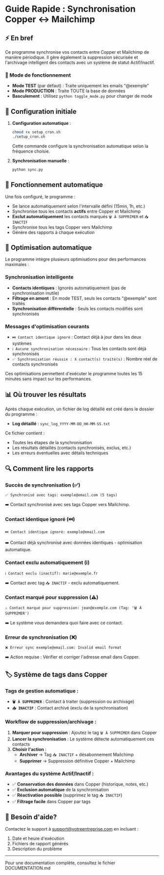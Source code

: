 # Guide Rapide : Synchronisation Copper ↔ Mailchimp

## ⚡️ En bref

Ce programme synchronise vos contacts entre Copper et Mailchimp de manière périodique. Il gère également la suppression sécurisée et l'archivage intelligent des contacts avec un système de statut Actif/Inactif.

### 🧪 Mode de fonctionnement
- **Mode TEST** (par défaut) : Traite uniquement les emails "@exemple"
- **Mode PRODUCTION** : Traite TOUTE la base de données
- **Basculement** : Utilisez `python toggle_mode.py` pour changer de mode

## 🚀 Configuration initiale

1. **Configuration automatique** :
   ```bash
   chmod +x setup_cron.sh
   ./setup_cron.sh
   ```
   Cette commande configure la synchronisation automatique selon la fréquence choisie.

2. **Synchronisation manuelle** :
   ```bash
   python sync.py
   ```

## 🔄 Fonctionnement automatique

Une fois configuré, le programme :
- Se lance automatiquement selon l'intervalle défini (15min, 1h, etc.)
- Synchronise tous les contacts **actifs** entre Copper et Mailchimp
- **Exclut automatiquement** les contacts marqués `🗑️ À SUPPRIMER` et `📥 INACTIF`
- Synchronise tous les tags Copper vers Mailchimp
- Génère des rapports à chaque exécution

## 🚀 Optimisation automatique

Le programme intègre plusieurs optimisations pour des performances maximales :

### Synchronisation intelligente
- **Contacts identiques** : Ignorés automatiquement (pas de synchronisation inutile)
- **Filtrage en amont** : En mode TEST, seuls les contacts "@exemple" sont traités
- **Synchronisation différentielle** : Seuls les contacts modifiés sont synchronisés

### Messages d'optimisation courants
- `⏭️ Contact identique ignoré` : Contact déjà à jour dans les deux systèmes
- `ℹ️ Aucune synchronisation nécessaire` : Tous les contacts sont déjà synchronisés
- `✅ Synchronisation réussie : X contact(s) traité(s)` : Nombre réel de contacts synchronisés

Ces optimisations permettent d'exécuter le programme toutes les 15 minutes sans impact sur les performances.

## 📊 Où trouver les résultats

Après chaque exécution, un fichier de log détaillé est créé dans le dossier du programme :

- **Log détaillé** : `sync_log_YYYY-MM-DD_HH-MM-SS.txt`

Ce fichier contient :
- Toutes les étapes de la synchronisation
- Les résultats détaillés (contacts synchronisés, exclus, etc.)
- Les erreurs éventuelles avec détails techniques

## 🔍 Comment lire les rapports

### Succès de synchronisation (✅)
```
✅ Synchronisé avec tags: exemple@email.com (5 tags)
```
➡️ Contact synchronisé avec ses tags Copper vers Mailchimp.

### Contact identique ignoré (⏭️)
```
⏭️ Contact identique ignoré: exemple@email.com
```
➡️ Contact déjà synchronisé avec données identiques - optimisation automatique.

### Contact exclu automatiquement (ℹ️)
```
ℹ️ Contact exclu (inactif): marie@exemple.fr
```
➡️ Contact avec tag `📥 INACTIF` - exclu automatiquement.

### Contact marqué pour suppression (⚠️)
```
⚠️ Contact marqué pour suppression: jean@exemple.com (Tag: '🗑️ À SUPPRIMER')
```
➡️ Le système vous demandera quoi faire avec ce contact.

### Erreur de synchronisation (❌)
```
❌ Erreur sync exemple@email.com: Invalid email format
```
➡️ Action requise : Vérifier et corriger l'adresse email dans Copper.

## 🏷️ Système de tags dans Copper

### Tags de gestion automatique :
- **`🗑️ À SUPPRIMER`** : Contact à traiter (suppression ou archivage)
- **`📥 INACTIF`** : Contact archivé (exclu de la synchronisation)

### Workflow de suppression/archivage :
1. **Marquer pour suppression** : Ajoutez le tag `🗑️ À SUPPRIMER` dans Copper
2. **Lancer la synchronisation** : Le système détecte automatiquement ces contacts
3. **Choisir l'action** :
   - **Archiver** → Tag `📥 INACTIF` + désabonnement Mailchimp
   - **Supprimer** → Suppression définitive Copper + Mailchimp

### Avantages du système Actif/Inactif :
- ✅ **Conservation des données** dans Copper (historique, notes, etc.)
- ✅ **Exclusion automatique** de la synchronisation  
- ✅ **Réactivation possible** (supprimez le tag `📥 INACTIF`)
- ✅ **Filtrage facile** dans Copper par tags

## 📱 Besoin d'aide?

Contactez le support à support@votreentreprise.com en incluant :
1. Date et heure d'exécution
2. Fichiers de rapport générés
3. Description du problème

---
Pour une documentation complète, consultez le fichier DOCUMENTATION.md

